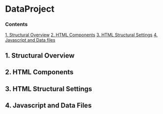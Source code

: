 # DataProject

### Contents
[1. Structural Overview](#-1.-Structural-Overview)
[2. HTML Components](#-2.-HTML-Components)
[3. HTML Structural Settings](#-3.-HTML-Structural-Settings)
[4. Javascript and Data files](#-4.-Javascript-and-Data-Files)

## 1. Structural Overview


## 2. HTML Components


## 3. HTML Structural Settings


## 4. Javascript and Data Files






